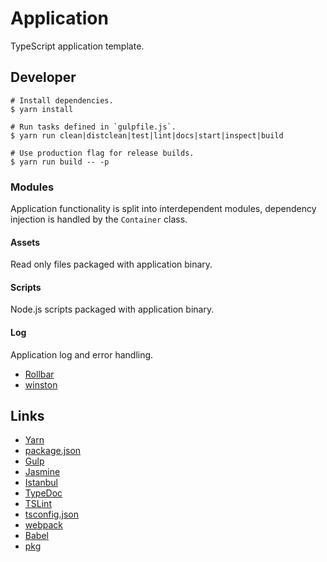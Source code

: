 # Application

TypeScript application template.

## Developer

```Shell
# Install dependencies.
$ yarn install

# Run tasks defined in `gulpfile.js`.
$ yarn run clean|distclean|test|lint|docs|start|inspect|build

# Use production flag for release builds.
$ yarn run build -- -p
```

### Modules

Application functionality is split into interdependent modules, dependency injection is handled by the `Container` class.

#### Assets

Read only files packaged with application binary.

#### Scripts

Node.js scripts packaged with application binary.

#### Log

Application log and error handling.

-   [Rollbar](https://rollbar.com/)
-   [winston](https://github.com/winstonjs/winston)

## Links

-   [Yarn](https://yarnpkg.com/en/docs/cli/)
-   [package.json](https://docs.npmjs.com/files/package.json)
-   [Gulp](http://gulpjs.com/)
-   [Jasmine](https://jasmine.github.io/)
-   [Istanbul](http://gotwarlost.github.io/istanbul/)
-   [TypeDoc](https://github.com/TypeStrong/typedoc)
-   [TSLint](https://palantir.github.io/tslint/)
-   [tsconfig.json](https://www.typescriptlang.org/docs/handbook/tsconfig-json.html)
-   [webpack](https://webpack.js.org/configuration/)
-   [Babel](https://babeljs.io/)
-   [pkg](https://github.com/zeit/pkg)
